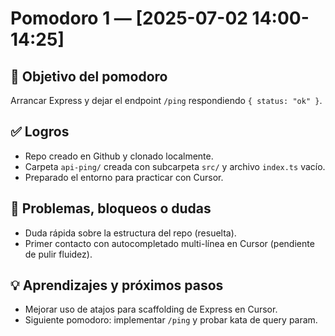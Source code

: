 # Pomodoro 1 — [2025-07-02 14:00-14:25]

## 🎯 Objetivo del pomodoro
Arrancar Express y dejar el endpoint `/ping` respondiendo `{ status: "ok" }`.

## ✅ Logros
- Repo creado en Github y clonado localmente.
- Carpeta `api-ping/` creada con subcarpeta `src/` y archivo `index.ts` vacío.
- Preparado el entorno para practicar con Cursor.

## 🚧 Problemas, bloqueos o dudas
- Duda rápida sobre la estructura del repo (resuelta).
- Primer contacto con autocompletado multi-línea en Cursor (pendiente de pulir fluidez).

## 💡 Aprendizajes y próximos pasos
- Mejorar uso de atajos para scaffolding de Express en Cursor.
- Siguiente pomodoro: implementar `/ping` y probar kata de query param.
